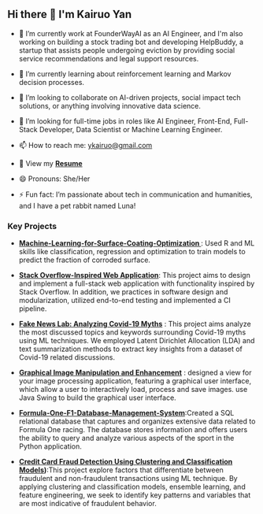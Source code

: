 ## Hi there 👋 I'm Kairuo Yan

- 🔭 I’m currently work at FounderWayAI as an AI Engineer, and I'm also working on building a stock trading bot and developing HelpBuddy, a startup that assists people undergoing eviction by providing social service recommendations and legal support resources.
- 🌱 I’m currently learning about reinforcement learning and Markov decision processes.
- 👯 I’m looking to collaborate on AI-driven projects, social impact tech solutions, or anything involving innovative data science.
- 🤔 I’m looking for full-time jobs in roles like AI Engineer, Front-End, Full-Stack Developer, Data Scientist or Machine Learning Engineer.


- 📫 How to reach me: ykairuo@gmail.com
- 📜 View my **[Resume](https://github.com/Kr-Yan/Kr-Yan/blob/main/resume_kairuo.pdf)**
- 😄 Pronouns: She/Her
- ⚡ Fun fact: I’m passionate about tech in communication and humanities, and I have a pet rabbit named Luna!


### Key Projects

- **[Machine-Learning-for-Surface-Coating-Optimization
](https://github.com/Kr-Yan/Machine-Learning-for-Surface-Coating-Optimization)**: Used R and ML skills like classification, regression and optimization to train models to predict the fraction of corroded surface.

- **[Stack Overflow-Inspired Web Application](https://github.com/Kr-Yan/Stack-Overflow-Inspired-Web-Application)**: This project aims to design and implement a full-stack web application with functionality inspired by Stack Overflow. In addition, we practices in software design and modularization, utilized end-to-end testing and implemented a CI pipeline.

- **[Fake News Lab: Analyzing Covid-19 Myths](https://github.com/Kr-Yan/Fake-News-Lab-Analyzing-Covid-19-Myths)** : This project aims analyze the most discussed topics and keywords surrounding Covid-19 myths using ML techniques. We employed Latent Dirichlet Allocation (LDA) and text summarization methods to extract key insights from a dataset of Covid-19 related discussions.

- **[Graphical Image Manipulation and Enhancement](https://github.com/Kr-Yan/Graphical-Image-Manipulation-and-Enhancement-Project)** : designed a view for your image processing application, featuring a graphical user interface, which allow a user to interactively load, process and save images. use Java Swing to build the graphical user interface.
    
- **[Formula-One-F1-Database-Management-System](https://github.com/Kr-Yan/Formula-One-F1-Database-Management-System)**:Created a SQL relational database that captures and organizes extensive data related to Formula One racing. The database stores information and offers users the ability to query and analyze various aspects of the sport in the Python application.

- **[Credit Card Fraud Detection Using Clustering and Classification Models](https://github.com/Kr-Yan/Credit-Card-Fraud-Detection-Using-Clustering-and-Classification-Models))**:This project explore factors that differentiate between fraudulent and non-fraudulent transactions using ML technique. By applying clustering and classification models, ensemble learning, and feature engineering, we seek to identify key patterns and variables that are most indicative of fraudulent behavior.

